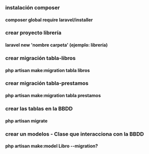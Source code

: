 ### instalación composer
#### composer global require laravel/installer

### crear proyecto librería
#### laravel new 'nombre carpeta' (ejemplo: librería)

### crear migración tabla-libros
#### php artisan make:migration tabla libros

### crear migración tabla-prestamos
#### php artisan make:migration tabla prestamos

### crear las tablas en la BBDD
#### php artisan migrate

### crear un modelos - Clase que interacciona con la BBDD
#### php artisan make:model Libro --migration?


